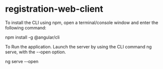 # registration-web-client

To install the CLI using npm, open a terminal/console window and enter the following command:

npm install -g @angular/cli


To Run the application. Launch the server by using the CLI command ng serve, with the --open option.

ng serve --open
